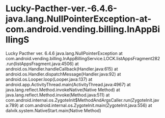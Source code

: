 # Lucky-Pacther-ver.-6.4.6-java.lang.NullPointerException-at-com.android.vending.billing.InAppBillingS
Lucky Pacther ver. 6.4.6 java.lang.NullPointerException at com.android.vending.billing.InAppBillingService.LOCK.listAppsFragment$28$2.run(listAppsFragment.java:4506) at android.os.Handler.handleCallback(Handler.java:615) at android.os.Handler.dispatchMessage(Handler.java:92) at android.os.Looper.loop(Looper.java:137) at android.app.ActivityThread.main(ActivityThread.java:4967) at java.lang.reflect.Method.invokeNative(Native Method) at java.lang.reflect.Method.invoke(Method.java:511) at com.android.internal.os.ZygoteInit$MethodAndArgsCaller.run(ZygoteInit.java:789) at com.android.internal.os.ZygoteInit.main(ZygoteInit.java:556) at dalvik.system.NativeStart.main(Native Method)
